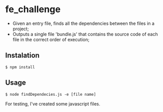 # fe_challenge

- Given an entry file, finds all the dependencies between the files in a project;
- Outputs a single file 'bundle.js' that contains the source code of each file in the correct order
of execution;

## Instalation

```
$ npm install
```

## Usage

```
$ node findDependecies.js -e [file name]
```

For testing, I've created some javascript files.